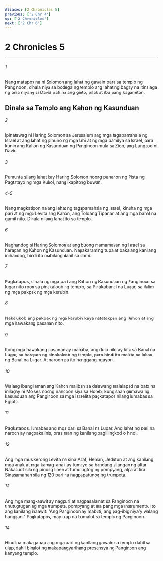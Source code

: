 ```yaml
---
Aliases: [2 Chronicles 5]
previous: ['2 Chr 4']
up: ['2 Chronicles']
next: ['2 Chr 6']
---
```

# 2 Chronicles 5

***

###### 1
Nang matapos na ni Solomon ang lahat ng gawain para sa templo ng Panginoon, dinala niya sa bodega ng templo ang lahat ng bagay na itinalaga ng ama niyang si David pati na ang ginto, pilak at iba pang kagamitan.

## Dinala sa Templo ang Kahon ng Kasunduan 

###### 2
Ipinatawag ni Haring Solomon sa Jerusalem ang mga tagapamahala ng Israel at ang lahat ng pinuno ng mga lahi at ng mga pamilya sa Israel, para kunin ang Kahon ng Kasunduan ng Panginoon mula sa Zion, ang Lungsod ni David. 

###### 3
Pumunta silang lahat kay Haring Solomon noong panahon ng Pista ng Pagtatayo ng mga Kubol, nang ikapitong buwan.

###### 4-5
Nang magkatipon na ang lahat ng tagapamahala ng Israel, kinuha ng mga pari at ng mga Levita ang Kahon, ang Toldang Tipanan at ang mga banal na gamit nito. Dinala nilang lahat ito sa templo. 

###### 6
Naghandog si Haring Solomon at ang buong mamamayan ng Israel sa harapan ng Kahon ng Kasunduan. Napakaraming tupa at baka ang kanilang inihandog, hindi ito mabilang dahil sa dami. 

###### 7
Pagkatapos, dinala ng mga pari ang Kahon ng Kasunduan ng Panginoon sa lugar nito roon sa pinakaloob ng templo, sa Pinakabanal na Lugar, sa ilalim ng mga pakpak ng mga kerubin. 

###### 8
Nakalukob ang pakpak ng mga kerubin kaya natatakpan ang Kahon at ang mga hawakang pasanan nito. 

###### 9
Itong mga hawakang pasanan ay mahaba, ang dulo nito ay kita sa Banal na Lugar, sa harapan ng pinakaloob ng templo, pero hindi ito makita sa labas ng Banal na Lugar. At naroon pa ito hanggang ngayon. 

###### 10
Walang ibang laman ang Kahon maliban sa dalawang malalapad na bato na inilagay ni Moises noong nandoon siya sa Horeb, kung saan gumawa ng kasunduan ang Panginoon sa mga Israelita pagkatapos nilang lumabas sa Egipto. 

###### 11
Pagkatapos, lumabas ang mga pari sa Banal na Lugar. Ang lahat ng pari na naroon ay nagpakalinis, oras man ng kanilang paglilingkod o hindi. 

###### 12
Ang mga musikerong Levita na sina Asaf, Heman, Jedutun at ang kanilang mga anak at mga kamag-anak ay tumayo sa bandang silangan ng altar. Nakasuot sila ng pinong linen at tumutugtog ng pompyang, alpa at lira. Sinasamahan sila ng 120 pari na nagpapatunog ng trumpeta. 

###### 13
Ang mga mang-aawit ay nagpuri at nagpasalamat sa Panginoon na tinutugtugan ng mga trumpeta, pompyang at iba pang mga instrumento. Ito ang kanilang inaawit: "Ang Panginoon ay mabuti; ang pag-ibig niyaʼy walang hanggan." Pagkatapos, may ulap na bumalot sa templo ng Panginoon. 

###### 14
Hindi na makaganap ang mga pari ng kanilang gawain sa templo dahil sa ulap, dahil binalot ng makapangyarihang presensya ng Panginoon ang kanyang templo.
